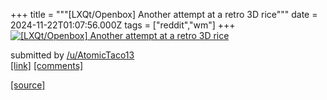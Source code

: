 +++
title = """[LXQt/Openbox] Another attempt at a retro 3D rice"""
date = 2024-11-22T01:07:56.000Z
tags = ["reddit","wm"]
+++
[![[LXQt/Openbox] Another attempt at a retro 3D rice](https://b.thumbs.redditmedia.com/3xfTC6puw7ITJTC50E8CaIjyOjLdmFsCchiuNxVkUrA.jpg "[LXQt/Openbox] Another attempt at a retro 3D rice")](https://www.reddit.com/r/unixporn/comments/1gwvq6c/lxqtopenbox_another_attempt_at_a_retro_3d_rice/)

submitted by [/u/AtomicTaco13](https://www.reddit.com/user/AtomicTaco13)  
[\[link\]](https://www.reddit.com/gallery/1gwvq6c) [\[comments\]](https://www.reddit.com/r/unixporn/comments/1gwvq6c/lxqtopenbox_another_attempt_at_a_retro_3d_rice/)

[[source]](https://www.reddit.com/r/unixporn/comments/1gwvq6c/lxqtopenbox_another_attempt_at_a_retro_3d_rice/)
